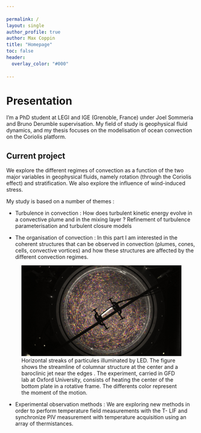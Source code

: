 ```yaml
---

permalink: / 
layout: single 
author_profile: true
author: Max Coppin
title: "Homepage"
toc: false
header:
  overlay_color: "#000"

---
```

# Presentation
I’m a PhD student at LEGI and IGE (Grenoble, France) under Joel Sommeria and Bruno Derumble supervisation. My field of study is geophysical fluid dynamics, and my thesis focuses on the modelisation of ocean convection on the Coriolis platform.

## Current project
We explore the different regimes of convection as a function of the two major variables in geophysical fluids, namely rotation (through the Coriolis effect) and stratification. We also explore the influence of wind-induced stress.

My study is based on a number of themes :

- Turbulence in convection :
How does turbulent kinetic energy evolve in a convective plume and in the mixing layer ?
Refinement of turbulence parameterisation and turbulent closure models

- The organisation of convection :
In this part I am interested in the coherent structures that can be observed in convection (plumes, cones, cells, convective vortices) and how these structures are affected by the different convection regimes.

<figure> <img src="/file/EXP06_MAX_1_Colorized Stack90-110.jpg">
<figcaption> Horizontal streaks of particules illuminated by LED. The figure shows the streamline of columnar structure at the center and a baroclinic jet near the edges . The experiment, carried in GFD lab at Oxford University, consists of heating the center of the bottom plate in a rotative frame. The differents color represent the moment of the motion.
</figcaption> </figure>


- Experimental observation methods :
We are exploring new methods in order to perform temperature field measurements with the T- LIF and synchronize PIV measurement with temperature acquisition using an array of thermistances.
